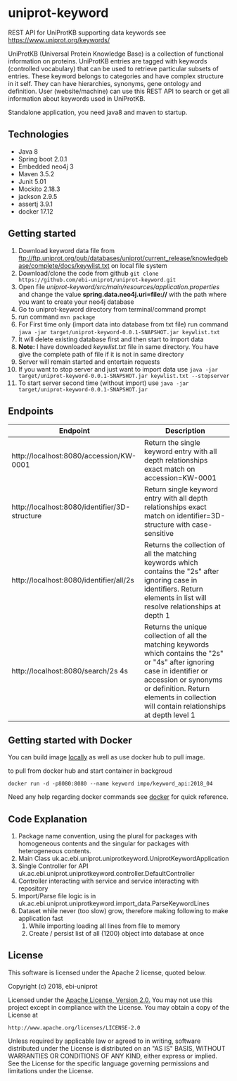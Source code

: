 # uniprot-keyword
REST API for UniProtKB supporting data keywords see https://www.uniprot.org/keywords/

UniProtKB (Universal Protein Knowledge Base) is a collection of functional information on proteins. UniProtKB entries are tagged with keywords (controlled vocabulary) that can be used to retrieve particular subsets of entries. These keyword belongs to categories and have complex structure in it self. They can have hierarchies, synonyms, gene ontology and definition. User (website/machine) can use this REST API to search or get all information about keywords used in UniProtKB.

Standalone application, you need java8 and maven to startup.

## Technologies
* Java 8
* Spring boot 2.0.1
* Embedded neo4j 3
* Maven 3.5.2
* Junit 5.01
* Mockito 2.18.3
* jackson 2.9.5
* assertj 3.9.1
* docker 17.12

## Getting started
1. Download keyword data file from ftp://ftp.uniprot.org/pub/databases/uniprot/current_release/knowledgebase/complete/docs/keywlist.txt on local file system
1. Download/clone the code from github `git clone https://github.com/ebi-uniprot/uniprot-keyword.git`
1. Open file *uniprot-keyword/src/main/resources/application.properties* and change the value **spring.data.neo4j.uri=file://** with the path where you want to create your neo4j database 
1. Go to uniprot-keyword directory from terminal/command prompt
1. run command `mvn package`
1. For First time only (import data into database from txt file) run command `java -jar target/uniprot-keyword-0.0.1-SNAPSHOT.jar keywlist.txt`
  1. It will delete existing database first and then start to import data
  1. **Note:** I have downloaded *keywlist.txt* file in same directory. You have give the complete path of file if it is not in same directory
  1. Server will remain started and entertain requests
  1. If you want to stop server and just want to import data use `java -jar target/uniprot-keyword-0.0.1-SNAPSHOT.jar keywlist.txt --stopserver`
1. To start server second time (without import) use `java -jar target/uniprot-keyword-0.0.1-SNAPSHOT.jar`

## Endpoints
Endpoint | Description
-------- | -----------
http://localhost:8080/accession/KW-0001 | Return the single keyword entry with all depth relationships exact match on accession=KW-0001
http://localhost:8080/identifier/3D-structure | Return single keyword entry with all depth relationships exact match on identifier=3D-structure with case-sensitive
http://localhost:8080/identifier/all/2s | Returns the collection of all the matching keywords which contains the "2s" after ignoring case in identifiers. Return elements in list will resolve relationships at depth 1
http://localhost:8080/search/2s 4s | Returns the unique collection of all the matching keywords which contains the "2s" or "4s" after ignoring case in identifier or accession or synonyms or definition. Return elements in collection will contain relationships at depth level 1

## Getting started with Docker
You can build image [locally](docker) as well as use docker hub to pull image.

to pull from docker hub and start container in backgroud
```
docker run -d -p8080:8080 --name keyword impo/keyword_api:2018_04
```
Need any help regarding docker commands see [docker](https://github.com/rizwan-ishtiaq/wiki/blob/master/commands/docker.txt) for quick reference.

## Code Explanation
1. Package name convention, using the plural for packages with homogeneous contents and the singular for packages with heterogeneous contents.
1. Main Class uk.ac.ebi.uniprot.uniprotkeyword.UniprotKeywordApplication
1. Single Controller for API uk.ac.ebi.uniprot.uniprotkeyword.controller.DefaultController
1. Controller interacting with service and service interacting with repository
1. Import/Parse file logic is in uk.ac.ebi.uniprot.uniprotkeyword.import_data.ParseKeywordLines
1. Dataset while never (too slow) grow, therefore making following to make application fast
   1. While importing loading all lines from file to memory
   1. Create / persist list of all (1200) object into database at once

## License
This software is licensed under the Apache 2 license, quoted below.

Copyright (c) 2018, ebi-uniprot

Licensed under the [Apache License, Version 2.0.](LICENSE) You may not
use this project except in compliance with the License. You may obtain a copy of
the License at

    http://www.apache.org/licenses/LICENSE-2.0

Unless required by applicable law or agreed to in writing, software
distributed under the License is distributed on an "AS IS" BASIS, WITHOUT
WARRANTIES OR CONDITIONS OF ANY KIND, either express or implied. See the
License for the specific language governing permissions and limitations under
the License.
